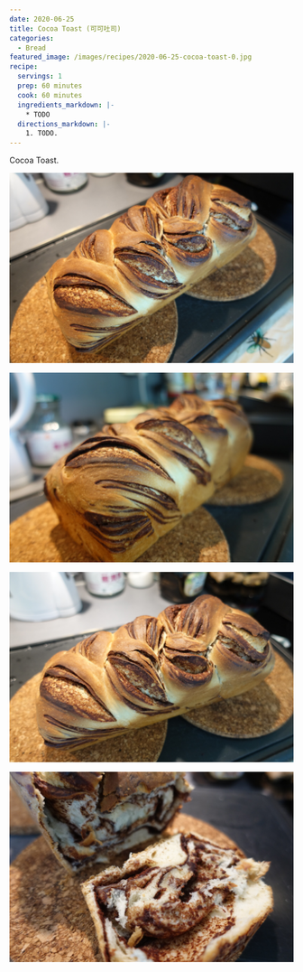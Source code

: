 ```yaml
---
date: 2020-06-25
title: Cocoa Toast (可可吐司)
categories:
  - Bread
featured_image: /images/recipes/2020-06-25-cocoa-toast-0.jpg
recipe:
  servings: 1
  prep: 60 minutes
  cook: 60 minutes
  ingredients_markdown: |-
    * TODO
  directions_markdown: |-
    1. TODO.
---
```

Cocoa Toast.

![pic](/images/recipes/2020-06-25-cocoa-toast-1.jpg)

![pic](/images/recipes/2020-06-25-cocoa-toast-2.jpg)

![pic](/images/recipes/2020-06-25-cocoa-toast-3.jpg)

![pic](/images/recipes/2020-06-25-cocoa-toast-4.jpg)